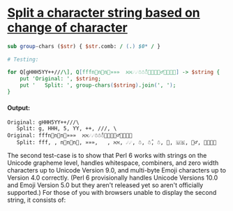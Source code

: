 [1]: https://rosettacode.org/wiki/Split_a_character_string_based_on_change_of_character

# [Split a character string based on change of character][1]

```perl
sub group-chars ($str) { $str.comb: / (.) $0* / }
 
# Testing:
 
for Q[gHHH5YY++///\], Q[fff﻿﻿﻿n⃗n⃗n⃗»»»  ℵℵ☄☄☃☃̂☃🤔🇺🇸🤦‍♂️👨‍👩‍👧‍👦] -> $string {
    put 'Original: ', $string;
    put '   Split: ', group-chars($string).join(', ');
}
```

#### Output:
```
Original: gHHH5YY++///\
   Split: g, HHH, 5, YY, ++, ///, \
Original: fff﻿﻿﻿n⃗n⃗n⃗»»»  ℵℵ☄☄☃☃̂☃🤔🇺🇸🤦‍♂️👨‍👩‍👧‍👦
   Split: fff, ﻿﻿﻿, n⃗n⃗n⃗, »»»,   , ℵℵ, ☄☄, ☃, ☃̂, ☃, 🤔, 🇺🇸, 🤦‍♂️, 👨‍👩‍👧‍👦
```


The second test-case is to show that Perl 6 works with strings on the Unicode grapheme level, handles whitespace, combiners, and zero width characters up to Unicode Version 9.0, and multi-byte Emoji characters up to Version 4.0 correctly. (Perl 6 provisionally handles Unicode Versions 10.0 and Emoji Version 5.0 but they aren't released yet so aren't officially supported.) For those of you with browsers unable to display the second string, it consists of: